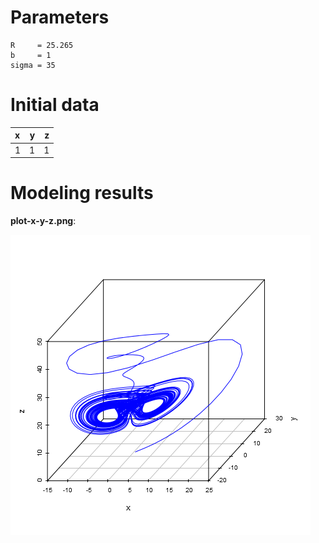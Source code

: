 # Parameters #
	R     = 25.265
	b     = 1
	sigma = 35

# Initial data #
|x  |  y|  z|
|:--|--:|--:|
|1  |  1|  1|




# Modeling results #
**plot-x-y-z.png**:

![plot-x-y-z.png](plot-x-y-z.png)

